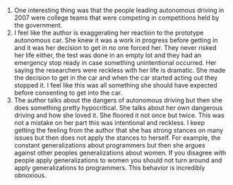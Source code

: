 1. One interesting thing was that the people leading autonomous driving in 2007 were college teams that were competing in competitions held by the government.
2. I feel like the author is exaggerating her reaction to the prototype autonomous car. She knew it was a work in progress before getting in and it was her decision to get in no one forced her. They never risked her life either, the test was done in an empty lot and they had an emergency stop ready in case something unintentional occurred. Her saying the researchers were reckless with her life is dramatic. She made the decision to get in the car and when the car started acting out they stopped it. I feel like this was all something she should have expected before consenting to get into the car.
3. The author talks about the dangers of autonomous driving but then she does something pretty hypocritical. She talks about her own dangerous driving and how she loved it. She floored it not once but twice. This was not a mistake on her part this was intentional and reckless. I keep getting the feeling from the author that she has strong stances on many issues but then does not apply the stances to herself. For example, the constant generalizations about programmers but then she argues against other peoples generalizations about women. If you disagree with people apply generalizations to women you should not turn around and apply generalizations to programmers. This behavior is incredibly obnoxious.